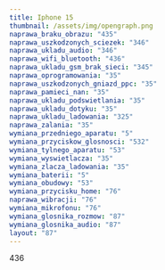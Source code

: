 ```yaml
---
title: Iphone 15
thumbnail: /assets/img/opengraph.png
naprawa_braku_obrazu: "435"
naprawa_uszkodzonych_sciezek: "346"
naprawa_ukladu_audio: "346"
naprawa_wifi_bluetooth: "436"
naprawa_ukladu_gsm_brak_sieci: "345"
naprawa_oprogramowania: "35"
naprawa_uszkodzonych_gniazd_ppc: "35"
naprawa_pamieci_nan: "35"
naprawa_ukladu_podswietlania: "35"
naprawa_ukladu_dotyku: "35"
naprawa_ukladu_ladowania: "325"
naprawa_zalania: "35"
wymiana_przedniego_aparatu: "5"
wymiana_przyciskow_glosnosci: "532"
wymiana_tylnego_aparatu: "53"
wymiana_wyswietlacza: "35"
wymiana_zlacza_ladowania: "35"
wymiana_baterii: "5"
wymiana_obudowy: "53"
wymiana_przycisku_home: "76"
naprawa_wibracji: "76"
wymiana_mikrofonu: "76"
wymiana_glosnika_rozmow: "87"
wymiana_glosnika_audio: "87"
layout: "87"
---
```

436